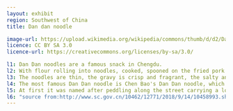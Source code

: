 ```yaml
---
layout: exhibit
region: Southwest of China
title: Dan dan noodle

image-url: https://upload.wikimedia.org/wikipedia/commons/thumb/d/d2/Dan-dan_noodles%2C_Shanghai.jpg/1920px-Dan-dan_noodles%2C_Shanghai.jpg---
licence: CC BY SA 3.0
licence-url: https://creativecommons.org/licenses/by-sa/3.0/

l1: Dan Dan noodles are a famous snack in Chengdu.
l2: With flour rolling into noodles, cooked, spooned on the fried pork from the end.
l3: The noodles are thin, the gravy is crisp and fragrant, the salty and fresh are slightly spicy, and the aroma is tangy and very delicious.
l4: The most famous Dan Dan noodle is Chen Bao's Dan Dan noodle, which was founded in 1841 by a zigong city vendor named Chen Bao.
l5: At first it was named after peddling along the street carrying a load.
l6: "source from:http://www.sc.gov.cn/10462/12771/2018/9/14/10458993.shtml"
---
```


